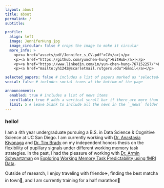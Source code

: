 ```yaml
---
layout: about
title: about
permalink: /
subtitle:

profile:
  align: left
  image: JenniferHung.jpg
  image_circular: false # crops the image to make it circular
  more_info: >
    <p><a href="assets/pdf/Jennifer_s_CV.pdf">CV</a>|</p>
    <p><a href="https://github.com/yunchen-hung">GitHub</a>|</p>
    <p><a href="https://www.linkedin.com/in/yun-chen-hung-767152257/">LinkedIn</a>|</p>
    <p><a href="mailto:yh1242@scarletmail.rutgers.edu">Email</a></p>

selected_papers: false # includes a list of papers marked as "selected={true}"
social: false # includes social icons at the bottom of the page

announcements:
  enabled: true # includes a list of news items
  scrollable: true # adds a vertical scroll bar if there are more than 3 news items
  limit: 5 # leave blank to include all the news in the `_news` folder
---
```


### hello!

I am a 4th year undergraduate pursuing a B.S. in Data Science & Cognitive Science at UC San Diego. I am currently working with [Dr. Anastasia Kiyonaga](https://www.kiyonagalab.org/pi-anastasia-kiyonaga) and [Dr. Tim Brady](https://bradylab.ucsd.edu/people.html) on my independent honors thesis on the flexibility of pupillary signals under different working memory task strategies. In the past, I had the pleasure of working with [Dr. Armin Schwartzman](https://schwartzman.scholar.st) on [Exploring Working Memory Task Predictability using fMRI Data](https://drive.google.com/file/d/1Alh3EjBe8erQRdZTWuVt4Q8l2W-dl-4U/view).

Outside of research, I enjoy traveling with friends✈️, finding the best matcha in town🍵, and I am currently training for a half marathon🏃
